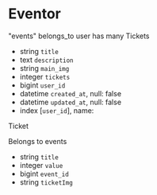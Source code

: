 # Eventor

"events"
belongs_to user
has many Tickets
  * string `title`
  * text `description`
  * string `main_img`
  * integer `tickets`
  * bigint `user_id`
  * datetime `created_at`, null: false
  * datetime `updated_at`, null: false
  * index [`user_id`], name:


Ticket

Belongs to events
  * string `title`
  * integer `value`
  * bigint `event_id`
  * string `ticketImg`
